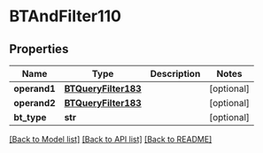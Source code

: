 # BTAndFilter110

## Properties
Name | Type | Description | Notes
------------ | ------------- | ------------- | -------------
**operand1** | [**BTQueryFilter183**](BTQueryFilter183.md) |  | [optional] 
**operand2** | [**BTQueryFilter183**](BTQueryFilter183.md) |  | [optional] 
**bt_type** | **str** |  | [optional] 

[[Back to Model list]](../README.md#documentation-for-models) [[Back to API list]](../README.md#documentation-for-api-endpoints) [[Back to README]](../README.md)



